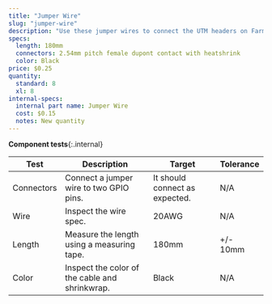 ```yaml
---
title: "Jumper Wire"
slug: "jumper-wire"
description: "Use these jumper wires to connect the UTM headers on Farmduino to other pins such as I2C, PWM, or more digital or analog I/O."
specs:
  length: 180mm
  connectors: 2.54mm pitch female dupont contact with heatshrink
  color: Black
price: $0.25
quantity:
  standard: 8
  xl: 8
internal-specs:
  internal part name: Jumper Wire
  cost: $0.15
  notes: New quantity
---
```


**Component tests**{:.internal}

|Test         |Description  |Target       |Tolerance    |
|-------------|-------------|-------------|-------------|
|Connectors   |Connect a jumper wire to two GPIO pins.|It should connect as expected.|N/A
|Wire         |Inspect the wire spec.|20AWG|N/A
|Length       |Measure the length using a measuring tape.|180mm|+/- 10mm
|Color        |Inspect the color of the cable and shrinkwrap.|Black|N/A
